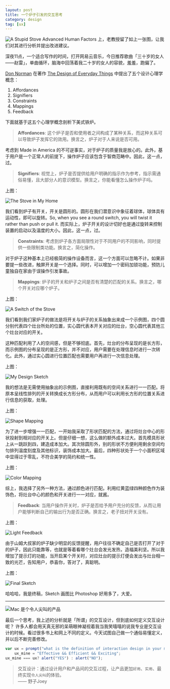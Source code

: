 ```yaml
---
layout: post
title: 一个炉子引发的交互思考
category: design
tag: [ux]
---
```


<img src="{{site.baseurl}}/public/images/2015-09-15-1.png" alt="A Stupid Stove"/>
Advanced Human Factors 上，老教授留了如上一张图，让我们对其进行分析并提出改进建议。

深夜11点，一个适合写作的时间，打开网易云音乐，今日推荐歌曲「三十岁的女人——赵雷」，单曲循环，脑海中回荡着我二十岁的女人的容貌，羞羞，跑偏了。

[Don Norman](https://en.wikipedia.org/wiki/Don_Norman) 在著作   [The Design of Everyday Things](http://www.amazon.com/Design-Everyday-Things-Donald-Norman/dp/1452654123) 中提出了五个设计心理学概念：

1. Affordances
2. Signifiers
3. Constraints
4. Mappings
5. Feedback

下面就基于这五个心理学概念剖析下美式铁炉。

> **Affordances**: 这个炉子是否和使用者之间构成了某种关系，而这种关系可以导致炉子发挥它的效用。换言之，炉子对于人来说是否可用。

考虑到 Made in America 的不可逆事实，对于炉子的质量我是放心的。此外，基于用户是一个正常人的前提下，操作炉子应该包含于智商范畴中。因此，这一点，过。

> **Signifiers**: 视觉上，炉子是否提供给用户明确的指示作为参考，指示需通俗易懂，且大部分人的意识模型。换言之，你能看懂怎么操作炉子吗。

上图：

<img src="{{site.baseurl}}/public/images/2015-09-15-2.png" alt="The Stove in My Home">

我们看到炉子有开关，开关是圆形的。圆形在我们潜意识中象征着球体，球体具有运动性，即可以旋转。So, when you see a round switch, you will twist it rather than push or pull it. 而实际上，炉子开关的设计切好也是通过旋转来控制装置的启动以及温度的大小。因此，这一点，过。

> **Constraints**: 考虑到炉子各方面局限性对于不同用户的不同影响，同时提供一些限制类功能。换言之，简化操作。

对于炉子这种基本上已经极简的操作设备而言，这一个方面可以忽略不计。如果非要提一些改进，触屏开关是一个选择。同时，可以增加一个密码加锁功能，预防儿童独自在家由于误操作引发事故。

> **Mappings**: 炉子的开关和炉子之间是否有清楚的匹配的关系。换言之，哪个开关对应哪个炉子。

上图：

<img src="{{site.baseurl}}/public/images/2015-09-15-3.png" alt="A Switch of the Stove">

我们看到我们家炉子的做法是将开关与炉子的关系抽象出来成一个示例图，四个圆分别代表四个灶台所处的位置，实心圆代表本开关对应的灶台，空心圆代表其他三个灶台对应的开关。

这种匹配利用了人的空间感，但是不够彻底。首先，灶台的分布呈现的是长方形，而示例图的分布呈现的是正方形，并不对应，用户需要在处理信息时进行一次转化。此外，通过实心圆进行位置匹配也需要用户再进行一次信息处理。

上图：

<img src="{{site.baseurl}}/public/images/2015-09-15-4.png" alt="My Design Sketch">

我的想法是无需使用抽象出的示例图，直接利用既有的空间关系进行一一匹配。将原本呈线性排列的开关转换成长方形分布，从而用户可以利用长方形的位置关系进行信息的获取，处理。

上图：

<img src="{{site.baseurl}}/public/images/2015-09-15-5.png" alt="Shape Mapping">

为了进一步增强一一匹配，一开始我采取了形状匹配的方法，通过将灶台中心的形状投射到相对应的开关上。但是仔细一想，这么做的额外成本过大。首先模具形状上从一跳跃到四，建造成本加大。其次除圆形外，别的形状不方便利用剩余空间均匀排列温度刻度及其他标识，装饰成本加大。最后，四种形状处于一个小面积区域中显得过于零乱，不符合美学的简约和统一性。

上图：

<img src="{{site.baseurl}}/public/images/2015-09-15-6.png" alt="Color Mapping">

综上，我选择了另外一种方法，通过颜色进行匹配。利用红黄蓝绿四种颜色作为装饰色，将灶台中心的颜色和开关进行一一对应，就酱。

> **Feedback**: 当用户操作开关时，炉子是否给予用户充分的反馈，从而让用户能够判断自己的输出行为是否正确。换言之，老子扭对开关没有。

上图：

<img src="{{site.baseurl}}/public/images/2015-09-15-7.png" alt="Light Feedback">

由于山姆大叔家的炉子缺少明显的反馈提醒，用户往往不确定自己是否打开了对于的炉子，因此只能靠等，也就是等着看哪个灶台会发光发热，造福美利坚。所以我增加了提示灯的功能，当开启某个开关时，对应灶台的提示灯便会发出与灶台相一致的光芒，告知用户，恭喜你，答对了，真聪明。

上图：

<img src="{{site.baseurl}}/public/images/2015-09-15-1.png" alt="Final Sketch">

哈哈哈，我是终稿，Sketch 画图比 Photoshop 好用多了，大爱。

***

<img src="{{site.baseurl}}/public/images/2015-09-15-9.png" alt="Mac 是个令人尖叫的产品">

最后一个思考，我上述的分析就是「所谓」的交互设计，但到底如何定义交互设计呢？ 许多人都会用天真无邪的呆萌眼神凝视着我当我笑嘻嘻的说我专业是交互设计的时候。看过很多书上和网上不同的定义。今天试图自己做一个通俗易懂定义，并以后不断完善修改。

```javascript
var ux = prompt("what is the definition of interaction design in your mind?"),
    ux_mine = "Effective && Efficient && Exciting";
ux_mine === ux? alert("YES") : alert("NO");
```

> 交互设计：通过设计用户和产品间的交互过程，让产品更加`好用`、`实用`、最终实现`令人尖叫`的体验。<br />
—— 野子Joey







